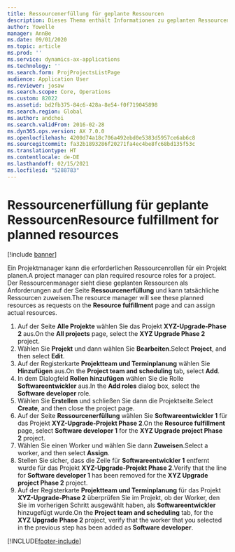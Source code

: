 ```yaml
---
title: Ressourcenerfüllung für geplante Ressourcen
description: Dieses Thema enthält Informationen zu geplanten Ressourcen für ein Projekt.
author: Yowelle
manager: AnnBe
ms.date: 09/01/2020
ms.topic: article
ms.prod: ''
ms.service: dynamics-ax-applications
ms.technology: ''
ms.search.form: ProjProjectsListPage
audience: Application User
ms.reviewer: josaw
ms.search.scope: Core, Operations
ms.custom: 82022
ms.assetid: bd2fb375-84c6-428a-8e54-f0f719045898
ms.search.region: Global
ms.author: andchoi
ms.search.validFrom: 2016-02-28
ms.dyn365.ops.version: AX 7.0.0
ms.openlocfilehash: 4200d74a18c706a492ebd0e5383d5957ce6ab6c8
ms.sourcegitcommit: fa32b1893286f20271fa4ec4be8fc68bd135f53c
ms.translationtype: HT
ms.contentlocale: de-DE
ms.lasthandoff: 02/15/2021
ms.locfileid: "5288783"
---
```

# <a name="resource-fulfillment-for-planned-resources"></a><span data-ttu-id="53929-103">Ressourcenerfüllung für geplante Ressourcen</span><span class="sxs-lookup"><span data-stu-id="53929-103">Resource fulfillment for planned resources</span></span>

[!include [banner](../includes/banner.md)]

<span data-ttu-id="53929-104">Ein Projektmanager kann die erforderlichen Ressourcenrollen für ein Projekt planen.</span><span class="sxs-lookup"><span data-stu-id="53929-104">A project manager can plan required resource roles for a project.</span></span> <span data-ttu-id="53929-105">Der Ressourcenmanager sieht diese geplanten Ressourcen als Anforderungen auf der Seite **Ressourcenerfüllung** und kann tatsächliche Ressourcen zuweisen.</span><span class="sxs-lookup"><span data-stu-id="53929-105">The resource manager will see these planned resources as requests on the **Resource fulfillment** page and can assign actual resources.</span></span>

1. <span data-ttu-id="53929-106">Auf der Seite **Alle Projekte** wählen Sie das Projekt **XYZ-Upgrade-Phase 2** aus.</span><span class="sxs-lookup"><span data-stu-id="53929-106">On the **All projects** page, select the **XYZ Upgrade Phase 2** project.</span></span>
2. <span data-ttu-id="53929-107">Wählen Sie **Projekt** und dann wählen Sie **Bearbeiten**.</span><span class="sxs-lookup"><span data-stu-id="53929-107">Select **Project**, and then select **Edit**.</span></span>
3. <span data-ttu-id="53929-108">Auf der Registerkarte **Projektteam und Terminplanung** wählen Sie **Hinzufügen** aus.</span><span class="sxs-lookup"><span data-stu-id="53929-108">On the **Project team and scheduling** tab, select **Add**.</span></span>
4. <span data-ttu-id="53929-109">In dem Dialogfeld **Rollen hinzufügen** wählen Sie die Rolle **Softwareentwickler** aus.</span><span class="sxs-lookup"><span data-stu-id="53929-109">In the **Add roles** dialog box, select the **Software developer** role.</span></span>
5. <span data-ttu-id="53929-110">Wählen Sie **Erstellen** und schließen Sie dann die Projektseite.</span><span class="sxs-lookup"><span data-stu-id="53929-110">Select **Create**, and then close the project page.</span></span>
6. <span data-ttu-id="53929-111">Auf der Seite **Ressourcenerfüllung** wählen Sie **Softwareentwickler 1** für das Projekt **XYZ-Upgrade-Projekt Phase 2**.</span><span class="sxs-lookup"><span data-stu-id="53929-111">On the **Resource fulfillment** page, select **Software developer 1** for the **XYZ Upgrade project Phase 2** project.</span></span>
7. <span data-ttu-id="53929-112">Wählen Sie einen Worker und wählen Sie dann **Zuweisen**.</span><span class="sxs-lookup"><span data-stu-id="53929-112">Select a worker, and then select **Assign**.</span></span>
8. <span data-ttu-id="53929-113">Stellen Sie sicher, dass die Zeile für **Softwareentwickler 1** entfernt wurde für das Projekt **XYZ-Upgrade-Projekt Phase 2**.</span><span class="sxs-lookup"><span data-stu-id="53929-113">Verify that the line for **Software developer 1** has been removed for the **XYZ Upgrade project Phase 2** project.</span></span>
9. <span data-ttu-id="53929-114">Auf der Registerkarte **Projektteam und Terminplanung** für das Projekt **XYZ-Upgrade-Phase 2** überprüfen Sie im Projekt, ob der Worker, den Sie im vorherigen Schritt ausgewählt haben, als **Softwareentwickler** hinzugefügt wurde.</span><span class="sxs-lookup"><span data-stu-id="53929-114">On the **Project team and scheduling** tab, for the **XYZ Upgrade Phase 2** project, verify that the worker that you selected in the previous step has been added as **Software developer**.</span></span>


[!INCLUDE[footer-include](../includes/footer-banner.md)]